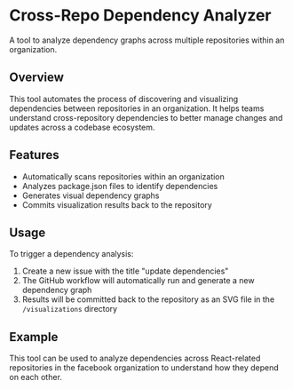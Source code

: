 # Cross-Repo Dependency Analyzer

A tool to analyze dependency graphs across multiple repositories within an organization.

## Overview

This tool automates the process of discovering and visualizing dependencies between repositories in an organization. It helps teams understand cross-repository dependencies to better manage changes and updates across a codebase ecosystem.

## Features

- Automatically scans repositories within an organization
- Analyzes package.json files to identify dependencies
- Generates visual dependency graphs
- Commits visualization results back to the repository

## Usage

To trigger a dependency analysis:
1. Create a new issue with the title "update dependencies"
2. The GitHub workflow will automatically run and generate a new dependency graph
3. Results will be committed back to the repository as an SVG file in the `/visualizations` directory

## Example

This tool can be used to analyze dependencies across React-related repositories in the facebook organization to understand how they depend on each other.